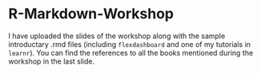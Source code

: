 # R-Markdown-Workshop

I have uploaded the slides of the workshop along with the sample introductary .rmd files (including `flexdashboard` and one of my tutorials in `learnr`).
You can find the references to all the books mentioned during the workshop in the last slide. 
